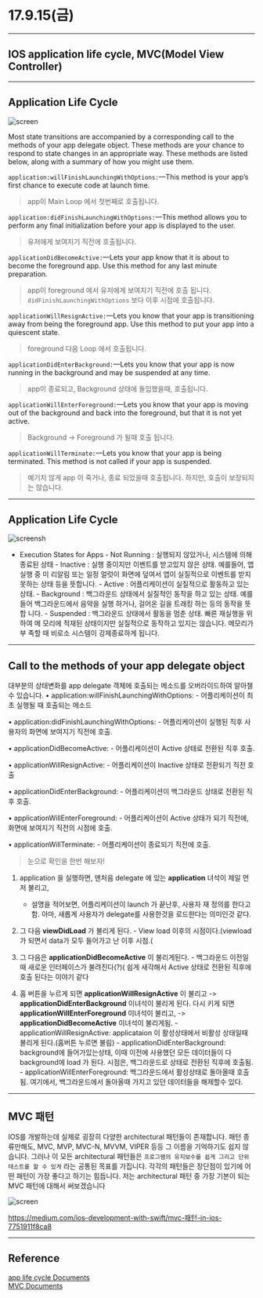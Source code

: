 # 17.9.15(금)

---
## IOS application life cycle, MVC(Model View Controller)

---

## Application Life Cycle 


<p align="center">

![screen](/study/image/app-launch.png)

</p>

Most state transitions are accompanied by a corresponding call to the methods of your app delegate object. These methods are your chance to respond to state changes in an appropriate way. These methods are listed below, along with a summary of how you might use them.

`application:willFinishLaunchingWithOptions:`—This method is your app’s first chance to execute code at launch time. <br>

> app이 Main Loop 에서 첫번째로 호출됩니다.

`application:didFinishLaunchingWithOptions:`—This method allows you to perform any final initialization before your app is displayed to the user.

> 유저에게 보여지기 직전에 호출됩니다.

`applicationDidBecomeActive:`—Lets your app know that it is about to become the foreground app. Use this method for any last minute preparation.

> app이 foreground 에서 유저에게 보여지기 직전에 호출 됩니다. `didFinishLaunchingWithOptions` 보다 이후 시점에 호출됩니다.

`applicationWillResignActive:`—Lets you know that your app is transitioning away from being the foreground app. Use this method to put your app into a quiescent state.

> foreground 다음 Loop 에서 호출됩니다.

`applicationDidEnterBackground:`—Lets you know that your app is now running in the background and may be suspended at any time.

> app이 종료되고, Background 상태에 돌입했을때, 호출됩니다.

`applicationWillEnterForeground:`—Lets you know that your app is moving out of the background and back into the foreground, but that it is not yet active.

> Background -> Foreground 가 될때 호출 됩니다.

`applicationWillTerminate:`—Lets you know that your app is being terminated. This method is not called if your app is suspended.

> 예기치 않게 app 이 죽거나, 종료 되었을때 호출됩니다. 하지만, 호출이 보장되지는 않습니다.

---

## Application Life Cycle 

 <p align="center">

![screensh](/study/image/app-launch.png)

</p>



 - Execution States for Apps 
 		- Not Running : 실행되지 않았거나, 시스템에 의해 종료된 상태
 		- Inactive : 실행 중이지만 이벤트를 받고있지 않은 상태. 예를들어, 앱 실행 중 미 리알림 또는 일정 얼럿이 화면에 덮여서 앱이 실질적으로 이벤트를 받지 못하는 상태 등을 뜻합니다.
 		- Active : 어플리케이션이 실질적으로 활동하고 있는 상태.
 		- Background : 백그라운드 상태에서 실질적인 동작을 하고 있는 상태. 예를들어 백그라운드에서 음악을 실행 하거나, 걸어온 길을 트래킹 하는 등의 동작을 뜻합 니다.
 		- Suspended : 백그라운드 상태에서 활동을 멈춘 상태. 빠른 재실행을 위하여 메 모리에 적재된 상태이지만 실질적으로 동작하고 있지는 않습니다. 메모리가 부 족할 때 비로소 시스템이 강제종료하게 됩니다.


---

## Call to the methods of your app delegate object

대부분의 상태변화를 app delegate 객체에 호출되는 메소드를 오버라이드하여 알아챌 수 있습니다.• application:willFinishLaunchingWithOptions:	- 어플리케이션이 최초 실행될 때 호출되는 메소드
	• application:didFinishLaunchingWithOptions:	- 어플리케이션이 실행된 직후 사용자의 화면에 보여지기 직전에 호출.
	• applicationDidBecomeActive:	- 어플리케이션이 Active 상태로 전환된 직후 호출.
	 • applicationWillResignActive:	- 어플리케이션이 Inactive 상태로 전환되기 직전 호출
 • applicationDidEnterBackground:	- 어플리케이션이 백그라운드 상태로 전환된 직후 호출.
 • applicationWillEnterForeground:	- 어플리케이션이 Active 상태가 되기 직전에, 화면에 보여지기 직전의 시점에 호출.
 • applicationWillTerminate:	- 어플리케이션이 종료되기 직전에 호출.
 		
> 눈으로 확인을 한번 해보자!

 1. application 을 실행하면, 맨처음 delegate 에 있는 **application** 녀석이 제일 먼저 불리고,
 	 - 설명을 적어보면, 어플리케이션이 launch 가 끝난후, 사용자 재 정의를 한다고 함. 아마, 새롭게 사용자가 delegate를 사용한것을 로드한다는 의미인것 같다.

 2. 그 다음 **viewDidLoad** 가 불리게 된다. 
 		- View load 이후의 시점이다.(viewload 가 되면서 data가 모두 들어가고 난 이후 시점.(

 3. 그 다음은 **applicationDidBecomeActive** 이 불리게된다. 
 		-  백그라운드 이전일때 새로운 인터페이스가 불려진다(?)( 쉽게 새각해서 Active 상태로 전환된 직후에 호출 된다는 이야기 같다 

 
 4. 홈 버튼을 누르게 되면 **applicationWillResignActive** 이 불리고 -> **applicationDidEnterBackground** 이녀석이 불리게 된다. 다시 키게 되면 **applicationWillEnterForeground** 이녀석이 불리고, -> **applicationDidBecomeActive** 이녀석이 불리게됨. 
		- applicationWillResignActive: applicataion 이 활성상태에서 비활성 상태일때 불리게 된다.(홈버튼 누르면 불림)
		- applicationDidEnterBackground: background에 들어가있는상태, 이때 이전에 사용했던 모든 데이터들이 다 background에 load 가 된다. 시점은, 백그라운드로 상태로 전환된 직후에 호출됨.
		-  applicationWillEnterForeground: 백그라운드에서 활성상태로 돌아올때 호출됨. 여기에서, 백그라운드에서 돌아올때 가지고 있던 데이터들을 해제할수 있다.



---

## MVC 패턴

IOS를 개발하는데 실제로 굉장히 다양한 architectural 패턴들이 존재합니다. 패턴 종류만해도, MVC, MVP, MVC-N, MVVM, VIPER 등등 그 이름을 기억하기도 쉽지 않습니다. 그러나 이 모든 architectural 패턴들은 `프로그램의 유지보수를 쉽게 그리고 단위 테스트를 할 수 있게` 라는 공통된 목표를 가집니다. 각각의 패턴들은 장단점이 있기에 어떤 패턴이 가장 좋다고 하기는 힘듭니다. 저는 architectural 패턴 중 가장 기본이 되는 MVC 패턴에 대해서 써보겠습니다

<p align="center">

![screen](/study/image/MVC.png)

</p>

<https://medium.com/ios-development-with-swift/mvc-패턴-in-ios-7751911f8ca8>

---

## Reference 
[app life cycle Documents](https://developer.apple.com/library/content/documentation/iPhone/Conceptual/iPhoneOSProgrammingGuide/TheAppLifeCycle/TheAppLifeCycle.html#//apple_ref/doc/uid/TP40007072-CH2-SW1) <br>
[MVC Documents](https://developer.apple.com/library/content/documentation/General/Conceptual/DevPedia-CocoaCore/MVC.html) <br>
